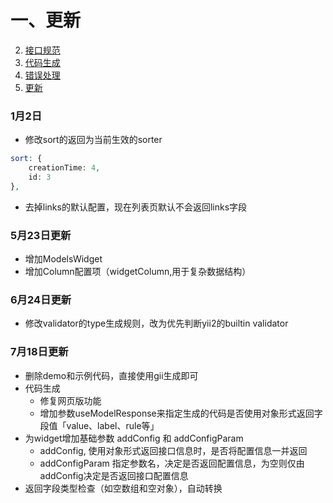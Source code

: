 # 一、更新

2. [接口规范](接口规范.md)
2. [代码生成](代码生成.md)
2. [错误处理](错误处理.md)
2. [更新](更新.md)


### 1月2日

- 修改sort的返回为当前生效的sorter

```php
sort: {
    creationTime: 4,
    id: 3
},
```
- 去掉links的默认配置，现在列表页默认不会返回links字段

### 5月23日更新
- 增加ModelsWidget
- 增加Column配置项（widgetColumn,用于复杂数据结构）

### 6月24日更新
- 修改validator的type生成规则，改为优先判断yii2的builtin validator

### 7月18日更新
- 删除demo和示例代码，直接使用gii生成即可
- 代码生成
  - 修复网页版功能
  - 增加参数useModelResponse来指定生成的代码是否使用对象形式返回字段值「value、label、rule等」
- 为widget增加基础参数 addConfig 和 addConfigParam
  - addConfig, 使用对象形式返回接口信息时，是否将配置信息一并返回
  - addConfigParam 指定参数名，决定是否返回配置信息，为空则仅由addConfig决定是否返回接口配置信息
- 返回字段类型检查（如空数组和空对象），自动转换